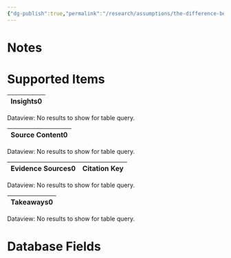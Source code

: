 ```yaml
---
{"dg-publish":true,"permalink":"/research/assumptions/the-difference-between-the-control-group-and-the-50-mg-kg-day-group-treated-with-a-4g-filament-in-damico-urolithin-improves-mitochondrial2022-figure-4-b-would-be-statistically-significant-if-they-used-larger-cohorts/"}
---
```


# Notes

# Supported Items
<div><table class="dataview table-view-table"><thead class="table-view-thead"><tr class="table-view-tr-header"><th class="table-view-th"><span>Insights</span><span class="dataview small-text">0</span></th></tr></thead><tbody class="table-view-tbody"></tbody></table><div class="dataview dataview-error-box"><p class="dataview dataview-error-message">Dataview: No results to show for table query.</p></div></div><div><table class="dataview table-view-table"><thead class="table-view-thead"><tr class="table-view-tr-header"><th class="table-view-th"><span>Source Content</span><span class="dataview small-text">0</span></th></tr></thead><tbody class="table-view-tbody"></tbody></table><div class="dataview dataview-error-box"><p class="dataview dataview-error-message">Dataview: No results to show for table query.</p></div></div><div><table class="dataview table-view-table"><thead class="table-view-thead"><tr class="table-view-tr-header"><th class="table-view-th"><span>Evidence Sources</span><span class="dataview small-text">0</span></th><th class="table-view-th"><span>Citation Key</span></th></tr></thead><tbody class="table-view-tbody"></tbody></table><div class="dataview dataview-error-box"><p class="dataview dataview-error-message">Dataview: No results to show for table query.</p></div></div><div><table class="dataview table-view-table"><thead class="table-view-thead"><tr class="table-view-tr-header"><th class="table-view-th"><span>Takeaways</span><span class="dataview small-text">0</span></th></tr></thead><tbody class="table-view-tbody"></tbody></table><div class="dataview dataview-error-box"><p class="dataview dataview-error-message">Dataview: No results to show for table query.</p></div></div>

# Database Fields